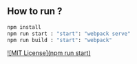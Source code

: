 ## How to run ?
```bash
npm install
npm run start : "start": "webpack serve"
npm run build : "start": "webpack"
```

[![MIT License](npm run start)](https://github.com/tterb/atomic-design-ui/blob/master/LICENSEs)
